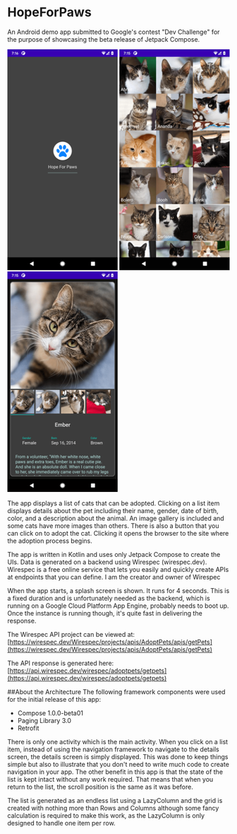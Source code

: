 # HopeForPaws

An Android demo app submitted to Google's contest "Dev Challenge" for the purpose of showcasing the beta release of Jetpack Compose.

<p float="left">
<img src="https://github.com/JohannBlake/HopeForPaws/blob/main/images/splash_screen.png " width="250" >
<img src="https://github.com/JohannBlake/HopeForPaws/blob/main/images/pet_list.png " width="250" >
<img src="https://github.com/JohannBlake/HopeForPaws/blob/main/images/pet_details.png " width="250" >
</p>

The app displays a list of cats that can be adopted. Clicking on a list item displays details about the pet including their name, gender, date of birth, color, and a description about the animal. An image gallery is included and some cats have more images than others. There is also a button that you can click on to adopt the cat. Clicking it opens the browser to the site where the adoption process begins.

The app is written in Kotlin and uses only Jetpack Compose to create the UIs. Data is generated on a backend using Wirespec (wirespec.dev).  Wirespec is a free online service that lets you easily and quickly create APIs at endpoints that you can define. I am the creator and owner of Wirespec

When the app starts, a splash screen is shown. It runs for 4 seconds. This is a fixed duration and is unfortunately needed as the backend, which is running on a Google Cloud Platform App Engine, probably needs to boot up. Once the instance is running though, it's quite fast in delivering the response.

The Wirespec API project can be viewed at:
[https://wirespec.dev/Wirespec/projects/apis/AdoptPets/apis/getPets](https://wirespec.dev/Wirespec/projects/apis/AdoptPets/apis/getPets)

The API response is generated here:
[https://api.wirespec.dev/wirespec/adoptpets/getpets](https://api.wirespec.dev/wirespec/adoptpets/getpets)

##About the Architecture
The following framework components were used for the initial release of this app:

* Compose 1.0.0-beta01 
* Paging Library 3.0
* Retrofit

There is only one activity which is the main activity. When you click on a list item, instead of using the navigation framework to navigate to the details screen, the details screen is simply displayed. This was done to keep things simple but also to illustrate that you don't need to write much code to create navigation in your app. The other benefit in this app is that the state of the list is kept intact without any work required. That means that when you return to the list, the scroll position is the same as it was before.

The list is generated as an endless list using a LazyColumn and the grid is created with nothing more than Rows and Columns although some fancy calculation is required to make this work, as the LazyColumn is only designed to handle one item per row.